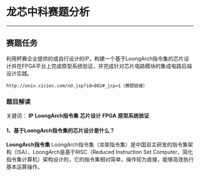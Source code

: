 # 龙芯中科赛题分析
---
## 赛题任务
利用杯赛企业提供的或自行设计的IP，构建一个基于LoongArch指令集的芯片设计并在FPGA平台上完成原型系统验证，并完成针对芯片电路模块的集成电路后端设计实践。

```
http://univ.ciciec.com/nd.jsp?id=882#_jcp=1（赛题链接）
```
### 题目解读
关键词： **IP**  **LoongArch指令集** **芯片设计** **FPGA** **原型系统验证**
#### 1、基于LoongArch指令集的芯片设计是什么？
**LoongArch指令集** LoongArch指令集（龙架指令集）是中国自主研发的指令集架构（ISA），LoongArch是基于RISC（Reduced Instruction Set Computer，简化指令集计算机）架构设计的，它的指令集相对简单，操作较为直接，能够高效执行基本运算操作。

